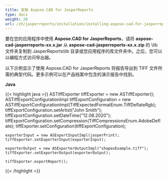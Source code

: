 ```yaml
---
title: 安装 Aspose.CAD for JasperReports
type: docs
weight: 20
url: /zh/jasperreports/installation/installing-aspose-cad-for-jasperreports/
---
```


要在您的应用程序中使用 **Aspose.CAD for JasperReports**，请将 **aspose-cad-jasperreports-xx.x.jar** 从 **aspose-cad-jasperreports-xx.x.zip** 的 \lib 文件夹复制到 JasperReports\lib 目录或您应用程序的库文件夹中。之后，您可以以编程方式访问导出器。

以下示例显示了使用 Aspose.CAD for JasperReports 将报告导出到 TIFF 文件所需的典型代码。更多示例可以在产品档案中包含的演示报告中找到。

**Java**

{{< highlight java >}}
    ASTiffExporter tiffExporter = new ASTiffExporter();
    ASTiffExportConfigurationImpl tiffExportConfiguration = new ASTiffExportConfigurationImpl(TiffExpectedFormatEnum.TiffDeflateRgb);
    tiffExportConfiguration.setArtist("John Smith");
    tiffExportConfiguration.setDateTime("12.08.2020");
    tiffExportConfiguration.setCompression(TiffCompressionsEnum.AdobeDeflate);
    tiffExporter.setConfiguration(tiffExportConfiguration);

    exporterInput = new ASExportInputImpl(jasperPrint);
    tiffExporter.setExporterInput(exporterInput);

    exporterOutput = new ASExporterOutputImpl("shapesExample.tiff");
    tiffExporter.setExporterOutput(exporterOutput);

    tiffExporter.exportReport();
{{< /highlight >}}
